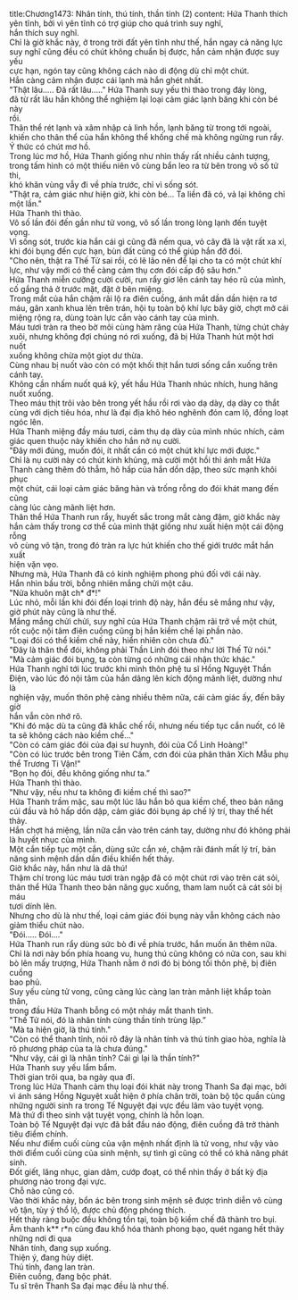 title:Chương1473: Nhân tính, thú tính, thần tính (2)
content:
Hứa Thanh thích yên tĩnh, bởi vì yên tĩnh có trợ giúp cho quá trình suy nghĩ,<br>hắn thích suy nghĩ.<br>Chỉ là giờ khắc này, ở trong trời đất yên tĩnh như thế, hắn ngay cả năng lực<br>suy nghĩ cũng đều có chút không chuẩn bị được, hắn cảm nhận được suy yếu<br>cực hạn, ngón tay cũng không cách nào di động dù chỉ một chút.<br>Hắn càng cảm nhận được cái lạnh mà hắn ghét nhất.<br>"Thật lâu..... Đã rất lâu....." Hứa Thanh suy yếu thì thào trong đáy lòng,<br>đã từ rất lâu hắn không thể nghiệm lại loại cảm giác lạnh băng khi còn bé này<br>rồi.<br>Thân thể rét lạnh và xâm nhập cả linh hồn, lạnh băng từ trong tới ngoài,<br>khiến cho thân thể của hắn không thể khống chế mà không ngừng run rẩy.<br>Ý thức có chút mơ hồ.<br>Trong lúc mơ hồ, Hứa Thanh giống như nhìn thấy rất nhiều cảnh tượng,<br>trong tấm hình có một thiếu niên vô cùng bẩn leo ra từ bên trong vô số tử thi,<br>khó khăn vùng vẫy đi về phía trước, chỉ vì sống sót.<br>"Thật ra, cảm giác như hiện giờ, khi còn bé... Ta liền đã có, vả lại không chỉ<br>một lần."<br>Hứa Thanh thì thào.<br>Vô số lần đói đến gần như tử vong, vô số lần trong lòng lạnh đến tuyệt<br>vọng.<br>Vì sống sót, trước kia hắn cái gì cũng đã nếm qua, vỏ cây đã là vật rất xa xỉ,<br>khi đói bụng đến cực hạn, bùn đất cũng có thể giúp hắn đỡ đói.<br>"Cho nên, thật ra Thế Tử sai rồi, có lẽ lão nên để lại cho ta có một chút khí<br>lực, như vậy mới có thể càng cảm thụ cơn đói cấp độ sâu hơn."<br>Hứa Thanh miễn cưỡng cười cười, run rẩy giơ lên cánh tay héo rũ của mình,<br>cố gắng thả ở trước mặt, đặt ở bên miệng.<br>Trong mắt của hắn chậm rãi lộ ra điên cuồng, ánh mắt dần dần hiện ra tơ<br>máu, gân xanh khua lên trên trán, hội tụ toàn bộ khí lực bây giờ, chợt mở cái<br>miệng rộng ra, dùng toàn lực cắn vào cánh tay của mình.<br>Máu tươi tràn ra theo bờ môi cùng hàm răng của Hứa Thanh, từng chút chảy<br>xuôi, nhưng không đợi chúng nó rơi xuống, đã bị Hứa Thanh hút một hơi nuốt<br>xuống không chừa một giọt dư thừa.<br>Cùng nhau bị nuốt vào còn có một khối thịt hắn tươi sống cắn xuống trên<br>cánh tay.<br>Không cần nhấm nuốt quá kỹ, yết hầu Hứa Thanh nhúc nhích, hung hăng<br>nuốt xuống.<br>Theo máu thịt trôi vào bên trong yết hầu rồi rơi vào dạ dày, dạ dày co thắt<br>cùng với dịch tiêu hóa, như là đại địa khô héo nghênh đón cam lộ, đồng loạt<br>ngóc lên.<br>Hứa Thanh miệng đầy máu tươi, cảm thụ dạ dày của mình nhúc nhích, cảm<br>giác quen thuộc này khiến cho hắn nở nụ cười.<br>"Đây mới đúng, muốn đói, ít nhất cần có một chút khí lực mới được."<br>Chỉ là nụ cười này có chút kinh khủng, mà cười một hồi thì ánh mắt Hứa<br>Thanh càng thêm đỏ thẫm, hô hấp của hắn dồn dập, theo sức mạnh khôi phục<br>một chút, cái loại cảm giác băng hàn và trống rỗng do đói khát mang đến cũng<br>càng lúc càng mãnh liệt hơn.<br>Thân thể Hứa Thanh run rẩy, huyết sắc trong mắt càng đậm, giờ khắc này<br>hắn cảm thấy trong cơ thể của mình thật giống như xuất hiện một cái động rỗng<br>vô cùng vô tận, trong đó tràn ra lực hút khiến cho thế giới trước mắt hắn xuất<br>hiện vặn vẹo.<br>Nhưng mà, Hứa Thanh đã có kinh nghiệm phong phú đối với cái này.<br>Hắn nhìn bầu trời, bỗng nhiên mắng chửi một câu.<br>"Nửa khuôn mặt ch* đ*!"<br>Lúc nhỏ, mỗi lần khi đói đến loại trình độ này, hắn đều sẽ mắng như vậy,<br>giờ phút này cũng là như thế.<br>Mắng mắng chửi chửi, suy nghĩ của Hứa Thanh chậm rãi trở về một chút,<br>rốt cuộc nội tâm điên cuồng cũng bị hắn kiềm chế lại phần nào.<br>"Loại đói có thể kiềm chế này, hiển nhiên còn chưa đủ."<br>"Đây là thân thể đói, không phải Thần Linh đói theo như lời Thế Tử nói."<br>"Mà cảm giác đói bụng, ta còn từng có những cái nhận thức khác."<br>Hứa Thanh nghĩ tới lúc trước khi mình thôn phệ tu sĩ Hồng Nguyệt Thần<br>Điện, vào lúc đó nội tâm của hắn dâng lên kích động mãnh liệt, dường như là<br>nghiện vậy, muốn thôn phệ càng nhiều thêm nữa, cái cảm giác ấy, đến bây giờ<br>hắn vẫn còn nhớ rõ.<br>"Khi đó mặc dù ta cũng đã khắc chế rồi, nhưng nếu tiếp tục cắn nuốt, có lẽ<br>ta sẽ không cách nào kiềm chế..."<br>"Còn có cảm giác đói của đại sư huynh, đói của Cổ Linh Hoàng!"<br>"Còn có lúc trước bên trong Tiên Cấm, cơn đói của phân thân Xích Mẫu phụ<br>thể Trương Ti Vận!"<br>"Bọn họ đói, đều không giống như ta.”<br>Hứa Thanh thì thào.<br>"Như vậy, nếu như ta không đi kiềm chế thì sao?"<br>Hứa Thanh trầm mặc, sau một lúc lâu hắn bỏ qua kiềm chế, theo bản năng<br>cúi đầu và hô hấp dồn dập, cảm giác đói bụng áp chế lý trí, thay thế hết thảy.<br>Hắn chợt há miệng, lần nữa cắn vào trên cánh tay, dường như đó không phải<br>là huyết nhục của mình.<br>Một cắn tiếp tục một cắn, dùng sức cắn xé, chậm rãi đánh mất lý trí, bản<br>năng sinh mệnh dần dần điều khiển hết thảy.<br>Giờ khắc này, hắn như là dã thú!<br>Thậm chí trong lúc máu tươi tràn ngập đã có một chút rơi vào trên cát sỏi,<br>thân thể Hứa Thanh theo bản năng gục xuống, tham lam nuốt cả cát sỏi bị máu<br>tươi dính lên.<br>Nhưng cho dù là như thế, loại cảm giác đói bụng này vẫn không cách nào<br>giảm thiểu chút nào.<br>"Đói..... Đói...."<br>Hứa Thanh run rẩy dùng sức bò đi về phía trước, hắn muốn ăn thêm nữa.<br>Chỉ là nơi này bốn phía hoang vu, hung thú cũng không có nửa con, sau khi<br>bò lên mấy trượng, Hứa Thanh nằm ở nơi đó bị bóng tối thôn phệ, bị điên cuồng<br>bao phủ.<br>Suy yếu cùng tử vong, cũng càng lúc càng lan tràn mãnh liệt khắp toàn thân,<br>trong đầu Hứa Thanh bỗng có một nháy mắt thanh tỉnh.<br>"Thế Tử nói, đó là nhân tính cùng thần tính trùng lặp.”<br>"Mà ta hiện giờ, là thú tính."<br>"Còn có thể thanh tỉnh, nói rõ đây là nhân tính và thú tính giao hòa, nghĩa là<br>rõ phương pháp của ta là chưa đúng."<br>"Như vậy, cái gì là nhân tính? Cái gì lại là thần tính?"<br>Hứa Thanh suy yếu lẩm bẩm.<br>Thời gian trôi qua, ba ngày qua đi.<br>Trong lúc Hứa Thanh cảm thụ loại đói khát này trong Thanh Sa đại mạc, bởi<br>vì ánh sáng Hồng Nguyệt xuất hiện ở phía chân trời, toàn bộ tộc quần cùng<br>những người sinh ra trong Tế Nguyệt đại vực đều lâm vào tuyệt vọng.<br>Mà thứ đi theo sinh vật tuyệt vọng, chính là hỗn loạn.<br>Toàn bộ Tế Nguyệt đại vực đã bắt đầu náo động, điên cuồng đã trở thành<br>tiêu điểm chính.<br>Nếu như điểm cuối cùng của vận mệnh nhất định là tử vong, như vậy vào<br>thời điểm cuối cùng của sinh mệnh, sự tình gì cũng có thể có khả năng phát<br>sinh.<br>Đốt giết, lăng nhục, gian dâm, cướp đoạt, có thể nhìn thấy ở bất kỳ địa<br>phương nào trong đại vực.<br>Chỗ nào cũng có.<br>Vào thời khắc này, bổn ác bên trong sinh mệnh sẽ được trình diễn vô cùng<br>vô tận, tùy ý thổ lộ, được chủ động phóng thích.<br>Hết thảy ràng buộc đều không tồn tại, toàn bộ kiềm chế đã thành tro bụi.<br>Âm thanh k** r*n cùng đau khổ hóa thành phong bạo, quét ngang hết thảy<br>những nơi đi qua<br>Nhân tính, đang sụp xuống.<br>Thiện ý, đang hủy diệt.<br>Thú tính, đang lan tràn.<br>Điên cuồng, đang bộc phát.<br>Tu sĩ trên Thanh Sa đại mạc đều là như thế.